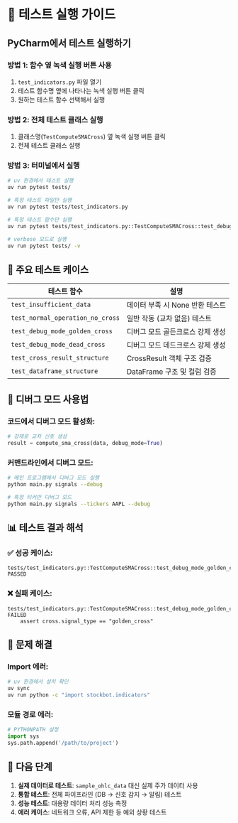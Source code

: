 # 🧪 테스트 실행 가이드

## PyCharm에서 테스트 실행하기

### 방법 1: 함수 옆 녹색 실행 버튼 사용
1. `test_indicators.py` 파일 열기
2. 테스트 함수명 옆에 나타나는 녹색 실행 버튼 클릭
3. 원하는 테스트 함수 선택해서 실행

### 방법 2: 전체 테스트 클래스 실행
1. 클래스명(`TestComputeSMACross`) 옆 녹색 실행 버튼 클릭
2. 전체 테스트 클래스 실행

### 방법 3: 터미널에서 실행
```bash
# uv 환경에서 테스트 실행
uv run pytest tests/

# 특정 테스트 파일만 실행
uv run pytest tests/test_indicators.py

# 특정 테스트 함수만 실행
uv run pytest tests/test_indicators.py::TestComputeSMACross::test_debug_mode_golden_cross -v

# verbose 모드로 실행
uv run pytest tests/ -v
```

## 🎯 주요 테스트 케이스

| 테스트 함수 | 설명 |
|-------------|------|
| `test_insufficient_data` | 데이터 부족 시 None 반환 테스트 |
| `test_normal_operation_no_cross` | 일반 작동 (교차 없음) 테스트 |
| `test_debug_mode_golden_cross` | 디버그 모드 골든크로스 강제 생성 |
| `test_debug_mode_dead_cross` | 디버그 모드 데드크로스 강제 생성 |
| `test_cross_result_structure` | CrossResult 객체 구조 검증 |
| `test_dataframe_structure` | DataFrame 구조 및 컬럼 검증 |

## 🔧 디버그 모드 사용법

### 코드에서 디버그 모드 활성화:
```python
# 강제로 교차 신호 생성
result = compute_sma_cross(data, debug_mode=True)
```

### 커맨드라인에서 디버그 모드:
```bash
# 메인 프로그램에서 디버그 모드 실행
python main.py signals --debug

# 특정 티커만 디버그 모드
python main.py signals --tickers AAPL --debug
```

## 📊 테스트 결과 해석

### ✅ 성공 케이스:
```
tests/test_indicators.py::TestComputeSMACross::test_debug_mode_golden_cross PASSED
```

### ❌ 실패 케이스:
```
tests/test_indicators.py::TestComputeSMACross::test_debug_mode_golden_cross FAILED
    assert cross.signal_type == "golden_cross"
```

## 🐛 문제 해결

### Import 에러:
```bash
# uv 환경에서 설치 확인
uv sync
uv run python -c "import stockbot.indicators"
```

### 모듈 경로 에러:
```python
# PYTHONPATH 설정
import sys
sys.path.append('/path/to/project')
```

## 🚀 다음 단계

1. **실제 데이터로 테스트**: `sample_ohlc_data` 대신 실제 주가 데이터 사용
2. **통합 테스트**: 전체 파이프라인 (DB → 신호 감지 → 알림) 테스트
3. **성능 테스트**: 대용량 데이터 처리 성능 측정
4. **에러 케이스**: 네트워크 오류, API 제한 등 예외 상황 테스트
